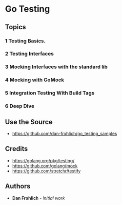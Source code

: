 # Go Testing

## Topics

### 1 Testing Basics.

### 2 Testing Interfaces

### 3 Mocking Interfaces with the standard lib

### 4 Mocking with GoMock

### 5 Integration Testing With Build Tags

### 6 Deep Dive

## Use the Source
* https://github.com/dan-frohlich/go_testing_samples

## Credits
* https://golang.org/pkg/testing/
* https://github.com/golang/mock
* https://github.com/stretchr/testify

## Authors
* **Dan Frohlich** - *Initial work*
